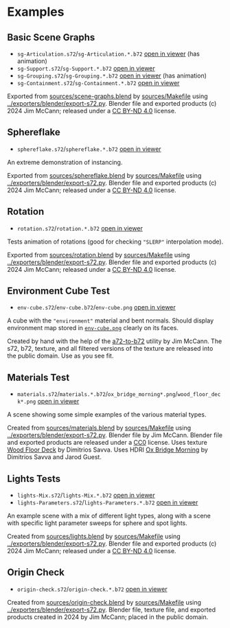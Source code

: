 # Examples

## Basic Scene Graphs
- `sg-Articulation.s72`/`sg-Articulation.*.b72` [open in viewer](https://15-472.github.io/s72/?https://raw.githubusercontent.com/15-472/s72/main/examples/sg-Articulation.s72) (has animation)
- `sg-Support.s72`/`sg-Support.*.b72` [open in viewer](https://15-472.github.io/s72/?https://raw.githubusercontent.com/15-472/s72/main/examples/sg-Support.s72)
- `sg-Grouping.s72`/`sg-Grouping.*.b72` [open in viewer](https://15-472.github.io/s72/?https://raw.githubusercontent.com/15-472/s72/main/examples/sg-Grouping.s72) (has animation)
- `sg-Containment.s72`/`sg-Containment.*.b72` [open in viewer](https://15-472.github.io/s72/?https://raw.githubusercontent.com/15-472/s72/main/examples/sg-Containment.s72)

Exported from [sources/scene-graphs.blend](sources/scene-graphs.blend) by [sources/Makefile](sources/Makefile) using [../exporters/blender/export-s72.py](../exporters/blender/export-s72.py).
Blender file and exported products (c) 2024 Jim McCann; released under a [CC BY-ND 4.0](https://creativecommons.org/licenses/by-nd/4.0/) license.

## Sphereflake
- `sphereflake.s72`/`sphereflake.*.b72` [open in viewer](https://15-472.github.io/s72/?https://raw.githubusercontent.com/15-472/s72/main/examples/sphereflake.s72)

An extreme demonstration of instancing.

Exported from [sources/sphereflake.blend](sources/sphereflake.blend) by [sources/Makefile](sources/Makefile) using [../exporters/blender/export-s72.py](../exporters/blender/export-s72.py).
Blender file and exported products (c) 2024 Jim McCann; released under a [CC BY-ND 4.0](https://creativecommons.org/licenses/by-nd/4.0/) license.

## Rotation
- `rotation.s72`/`rotation.*.b72` [open in viewer](https://15-472.github.io/s72/?https://raw.githubusercontent.com/15-472/s72/main/examples/rotation.s72)

Tests animation of rotations (good for checking `"SLERP"` interpolation mode).

Exported from [sources/rotation.blend](sources/rotation.blend) by [sources/Makefile](sources/Makefile) using [../exporters/blender/export-s72.py](../exporters/blender/export-s72.py).
Blender file and exported products (c) 2024 Jim McCann; released under a [CC BY-ND 4.0](https://creativecommons.org/licenses/by-nd/4.0/) license.

## Environment Cube Test
- `env-cube.s72`/`env-cube.b72`/`env-cube.png` [open in viewer](https://15-472.github.io/s72/?https://raw.githubusercontent.com/15-472/s72/main/examples/env-cube.s72)

A cube with the `"environment"` material and bent normals. Should display environment map stored in [`env-cube.png`](env-cube.png) clearly on its faces.

Created by hand with the help of the [a72-to-b72](sources/a72-to-b72.mjs) utility by Jim McCann. The s72, b72, texture, and all filtered versions of the texture are released into the public domain. Use as you see fit.

## Materials Test
- `materials.s72`/`materials.*.b72`/`ox_bridge_morning*.png`/`wood_floor_deck*.png` [open in viewer](https://15-472.github.io/s72/?https://raw.githubusercontent.com/15-472/s72/main/examples/materials.s72)

A scene showing some simple examples of the various material types.

Created from [sources/materials.blend](sources/materials.blend) by [sources/Makefile](sources/Makefile) using [../exporters/blender/export-s72.py](../exporters/blender/export-s72.py).
Blender file by Jim McCann. Blender file and exported products are released under a [CC0](https://creativecommons.org/publicdomain/zero/1.0/) license.
Uses texture [Wood Floor Deck](https://polyhaven.com/a/wood_floor_deck) by Dimitrios Savva.
Uses HDRI [Ox Bridge Morning](https://polyhaven.com/a/ox_bridge_morning) by Dimitrios Savva and Jarod Guest.


## Lights Tests
- `lights-Mix.s72`/`lights-Mix.*.b72` [open in viewer](https://15-472.github.io/s72/?https://raw.githubusercontent.com/15-472/s72/main/examples/lights-Mix.s72)
- `lights-Parameters.s72`/`lights-Parameters.*.b72` [open in viewer](https://15-472.github.io/s72/?https://raw.githubusercontent.com/15-472/s72/main/examples/lights-Parameters.s72)

An example scene with a mix of different light types, along with a scene with specific light parameter sweeps for sphere and spot lights.

Created from [sources/lights.blend](sources/lights.blend) by [sources/Makefile](sources/Makefile) using [../exporters/blender/export-s72.py](../exporters/blender/export-s72.py).
Blender file and exported products (c) 2024 Jim McCann; released under a [CC BY-ND 4.0](https://creativecommons.org/licenses/by-nd/4.0/) license.


## Origin Check
- `origin-check.s72`/`origin-check.*.b72` [open in viewer](https://15-472.github.io/s72/?https://raw.githubusercontent.com/15-472/s72/main/examples/origin-check.s72)

Created from [sources/origin-check.blend](sources/origin-check.blend) by [sources/Makefile](sources/Makefile) using [../exporters/blender/export-s72.py](../exporters/blender/export-s72.py).
Blender file, texture file, and exported products created in 2024 by Jim McCann; placed in the public domain.
